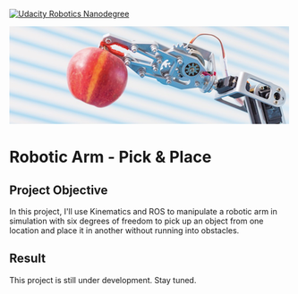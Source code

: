 [![Udacity Robotics Nanodegree](http://tugan0329.bitbucket.io/imgs/github/robond.svg)](https://www.udacity.com/robotics)

![header](img/readme.png)

# Robotic Arm - Pick & Place

## Project Objective
In this project, I'll use Kinematics and ROS to manipulate a robotic arm in simulation with six degrees of freedom to pick up an object from one location and place it in another without running into obstacles.

## Result
This project is still under development. Stay tuned.
